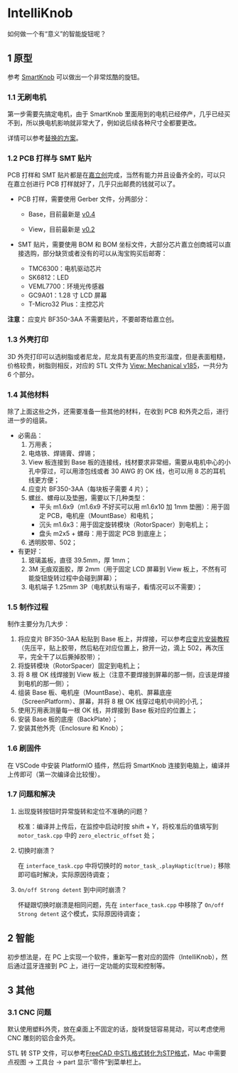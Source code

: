 # IntelliKnob

如何做一个有“意义”的智能旋钮呢？

## 1 原型

参考 [SmartKnob](https://github.com/scottbez1/smartknob) 可以做出一个非常炫酷的旋钮。

### 1.1 无刷电机

第一步需要先搞定电机，由于 SmartKnob 里面用到的电机已经停产，几乎已经买不到，所以换电机影响就非常大了，例如说后续各种尺寸全都要更改。

详情可以参考[替换的方案](https://github.com/scottbez1/smartknob/wiki/Motor-Status)。

### 1.2 PCB 打样与 SMT 贴片

PCB 打样和 SMT 贴片都是在[嘉立创](https://www.jlc.com/)完成，当然有能力并且设备齐全的，可以只在嘉立创进行 PCB 打样就好了，几乎只出邮费的钱就可以了。

* PCB 打样，需要使用 Gerber 文件，分两部分：      

  - Base，目前最新是 [v0.4](https://github.com/scottbez1/smartknob/releases/tag/releases%2Fview_base%2Fv0.4)

  - View，目前最新是 [v0.2](https://github.com/scottbez1/smartknob/releases/tag/releases%2Fview_screen%2Fv0.2)

* SMT 贴片，需要使用 BOM 和 BOM 坐标文件，大部分芯片嘉立创商城可以直接选购，部分缺货或者没有的可以从淘宝购买后邮寄：
  * TMC6300：电机驱动芯片
  * SK6812：LED
  * VEML7700：环境光传感器
  * GC9A01：1.28 寸 LCD 屏幕
  * T-Micro32 Plus：主控芯片

**注意：** 应变片 BF350-3AA 不需要贴片，不要邮寄给嘉立创。

### 1.3 外壳打印

3D 外壳打印可以选树脂或者尼龙，尼龙具有更高的热变形温度，但是表面粗糙，价格较贵，树脂则相反，对应的 STL 文件为 [View: Mechanical v185](https://github.com/scottbez1/smartknob/releases/tag/releases%2Fmechanical%2Fv185-dummy-tag)，一共分为 6 个部分。

### 1.4 其他材料

除了上面这些之外，还需要准备一些其他的材料，在收到 PCB 和外壳之后，进行进一步的组装。

* 必需品：
  1. 万用表；
  2. 电烙铁、焊锡膏、焊锡；
  3. View 板连接到 Base 板的连接线，线材要求非常细，需要从电机中心的小孔中穿过，可以用漆包线或者 30 AWG 的 OK 线，也可以用 8 芯的耳机线更方便；
  4. 应变片 BF350-3AA（每块板子需要 4 片）；
  5. 螺丝、螺母以及垫圈，需要以下几种类型：
     * 平头 m1.6x9（m1.6x9 不好买可以用 m1.6x10 加 1mm 垫圈）：用于固定 PCB，电机座（MountBase）和电机；
     * 沉头 m1.6x3：用于固定旋转模块（RotorSpacer）到电机上；
     * 盘头 m2x5 + 螺母：用于固定 PCB 到底座上；
  6. 透明胶带、502；
* 有更好：
  1. 玻璃盖板，直径 39.5mm，厚 1mm；
  2. 3M 无痕双面胶，厚 2mm（用于固定 LCD 屏幕到 View 板上，不然有可能旋钮旋转过程中会碰到屏幕）；
  3. 电机端子 1.25mm 3P（电机默认有端子，看情况可以不需要）；

### 1.5 制作过程

制作主要分为几大步：

1. 将应变片 BF350-3AA 粘贴到 Base 板上，并焊接，可以参考[应变片安装教程](https://www.bilibili.com/video/BV1b64y1S7At)（先压平，贴上胶带，然后粘在对应位置上，掀开一边，滴上 502，再次压平，完全干了以后撕掉胶带）；
2. 将旋转模块（RotorSpacer）固定到电机上；
3. 将 8 根 OK 线焊接到 View 板上（注意不要焊接到屏幕的那一侧，应该是焊接到电机的那一侧）；
4. 组装 Base 板、电机座（MountBase）、电机、屏幕底座（ScreenPlatform）、屏幕，并将 8 根 OK 线穿过电机中间的小孔；
5. 使用万用表测量每一根 OK 线，并焊接到 Base 板对应的位置上；
6. 安装 Base 板的底座（BackPlate）；
7. 安装其他外壳（Enclosure 和 Knob）；

### 1.6 刷固件

在 VSCode 中安装 PlatformIO 插件，然后将 SmartKnob 连接到电脑上，编译并上传即可（第一次编译会比较慢）。

### 1.7 问题和解决

1. 出现旋转按钮时异常旋转和定位不准确的问题？

   校准：编译并上传后，在监控中启动时按 shift + Y，将校准后的值填写到 `motor_task.cpp` 中的 `zero_electric_offset` 处；

2. 切换时崩溃？

   在 `interface_task.cpp` 中将切换时的 `motor_task_.playHaptic(true);` 移除即可临时解决，实际原因待调查；

3. `On/off Strong detent` 到中间时崩溃？

   怀疑跟切换时崩溃是相同问题，先在 `interface_task.cpp` 中移除了 `On/off Strong detent` 这个模式，实际原因待调查；

## 2 智能

初步想法是，在 PC 上实现一个软件，重新写一套对应的固件（IntelliKnob），然后通过蓝牙连接到 PC 上，进行一定功能的实现和控制等。

## 3 其他

### 3.1 CNC 问题

默认使用塑料外壳，放在桌面上不固定的话，旋转旋钮容易晃动，可以考虑使用 CNC 雕刻的铝合金外壳。

STL 转 STP 文件，可以参考[FreeCAD 中STL格式转化为STP格式](https://www.bilibili.com/video/BV11v411q766/?vd_source=fd5720629e67b12f90593a5a072198bf)，Mac 中需要点视图 -> 工具台 -> part 显示“零件”到菜单栏上。

